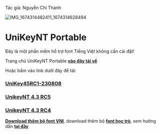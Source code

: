 Tác giả: Nguyễn Chí Thành

![IMG_1674314482411_1674314628494](https://user-images.githubusercontent.com/82578024/231749370-cff3f452-4349-46bd-80e4-dd85653ca27f.jpg)

# UniKeyNT Portable

Đây là một phần mềm hỗ trợ font Tiếng Việt không cần cài đặt!

Trang chủ UniKeyNT Portable **[vào đây tải về](https://www.unikey.org/download.html)**

Hoặc bấm vào link dưới đây để tải:

### [UniKey45RC1-230808](https://bsthanh-my.sharepoint.com/:f:/g/personal/0914678254_bsthanh_onmicrosoft_com/EhpqmIE496FLsEKx54Du8WMBVk4Ka_h9VL1MrPVH0C1TDQ?e=0d8ZtQ) ###
### [UnikeyNT 4.3 RC5](https://bsthanh-my.sharepoint.com/:f:/g/personal/0914678254_bsthanh_onmicrosoft_com/EpuCtzay3pVMkk5d3vF5fNMBiApYIOFfh9XrTGEMf1AjJw?e=Qmd9Kh) ###
### [UnikeyNT 4.3 RC4](https://bsthanh-my.sharepoint.com/:f:/g/personal/0914678254_bsthanh_onmicrosoft_com/EpuCtzay3pVMkk5d3vF5fNMBiApYIOFfh9XrTGEMf1AjJw?e=cWMq65) ###

**[Download thêm bộ font VNI](https://bsthanh-my.sharepoint.com/:u:/g/personal/laptopxiaomi_bsthanh_onmicrosoft_com/EUC1GiUdca9Ijzr9bnyC96cBwWnrPNzdDVWqoLS4LB-j0g?e=zgDbnW)**, download thêm bộ **[font học trò](https://bsthanh-my.sharepoint.com/:u:/g/personal/laptopxiaomi_bsthanh_onmicrosoft_com/EerJY7VHQvpOiIXq-KGCNWYB4Fz8r3fHK3OCctzVk4jkUQ?e=3FahVn)**, xem hướng dẫn **[tại đây](https://download.vn/cach-cai-them-font-vao-may-tinh-de-dung-unikey-7266)**
